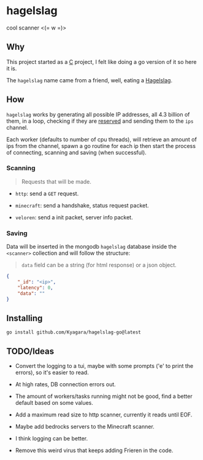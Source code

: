 # hagelslag

cool scanner <(= w =)>

## Why

This project started as a [C](https://github.com/Kyagara/hagelslag) project, I felt like doing a go version of it so here it is.

The `hagelslag` name came from a friend, well, eating a [Hagelslag](https://en.wikipedia.org/wiki/Hagelslag).

## How

`hagelslag` works by generating all possible IP addresses, all 4.3 billion of them, in a loop, checking if they are [reserved](https://en.wikipedia.org/wiki/Reserved_IP_addresses) and sending them to the `ips` channel.

Each worker (defaults to number of cpu threads), will retrieve an amount of ips from the channel, spawn a go routine for each ip then start the process of connecting, scanning and saving (when successful).

### Scanning

> Requests that will be made.

- `http`: send a `GET` request.

- `minecraft`: send a handshake, status request packet.

- `veloren`: send a init packet, server info packet.

### Saving

Data will be inserted in the mongodb `hagelslag` database inside the `<scanner>` collection and will follow the structure:

> `data` field can be a string (for html response) or a json object.

```json
{
    "_id": "<ip>",
    "latency": 0,
    "data": ""
}
```

## Installing

```
go install github.com/Kyagara/hagelslag-go@latest
```

## TODO/Ideas

- Convert the logging to a tui, maybe with some prompts ('e' to print the errors), so it's easier to read.

- At high rates, DB connection errors out.

- The amount of workers/tasks running might not be good, find a better default based on some values.

- Add a maximum read size to http scanner, currently it reads until EOF.

- Maybe add bedrocks servers to the Minecraft scanner.

- I think logging can be better.

- Remove this weird virus that keeps adding Frieren in the code.
